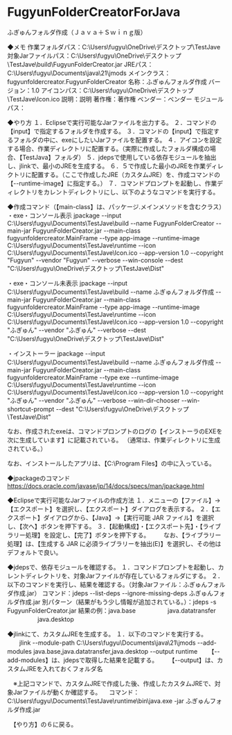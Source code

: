 # FugyunFolderCreatorForJava
ふぎゅんフォルダ作成（Ｊａｖａ＋Ｓｗｉｎｇ版）

◆メモ
作業フォルダパス：C:\Users\fugyu\OneDrive\デスクトップ\TestJave
対象Jarファイルパス：C:\Users\fugyu\OneDrive\デスクトップ\TestJave\build\FugyunFolderCreator.jar
JREパス：C:\Users\fugyu\Documents\java\21\jmods
メインクラス：fugyunfoldercreator.FugyunFolderCreator
名称：ふぎゅんフォルダ作成
バージョン：1.0
アイコンパス：C:\Users\fugyu\OneDrive\デスクトップ\TestJave\Icon.ico
説明：説明
著作権：著作権
ベンダー：ベンダー
モジュールパス：

◆やり方
１．Eclipseで実行可能なJarファイルを出力する。
２．コマンドの【input】で指定するフォルダを作成する。
３．コマンドの【input】で指定するフォルダの中に、exeにしたいJarファイルを配置する。
４．アイコンを設定する場合、作業ディレクトリに配置する。（実際に作成したフォルダ構成の場合、【TestJava】フォルダ）
５．jdepsで使用している依存モジュールを抽出し、jlinkで、最小のJREを生成する。
６．５で作成した最小のJREを作業ディレクトリに配置する。（ここで作成したJRE（カスタムJRE）を、作成コマンドの【--runtime-image】に指定する。）
７．コマンドプロンプトを起動し、作業ディレクトリをカレントディレクトリにし、以下のようなコマンドを実行する。


◆作成コマンド（【main-class】は、パッケージ.メインメソッドを含むクラス）
・exe・コンソール表示
jpackage --input C:\Users\fugyu\Documents\TestJave\build --name FugyunFolderCreator --main-jar FugyunFolderCreator.jar --main-class fugyunfoldercreator.MainFrame --type app-image --runtime-image C:\Users\fugyu\Documents\TestJave\runtime --icon C:\Users\fugyu\Documents\TestJave\Icon.ico --app-version 1.0 --copyright "Fugyun" --vendor "Fugyun" --verbose --win-console --dest "C:\Users\fugyu\OneDrive\デスクトップ\TestJave\Dist"

・exe・コンソール未表示
jpackage --input C:\Users\fugyu\Documents\TestJave\build --name ふぎゅんフォルダ作成 --main-jar FugyunFolderCreator.jar --main-class fugyunfoldercreator.MainFrame --type app-image --runtime-image C:\Users\fugyu\Documents\TestJave\runtime --icon C:\Users\fugyu\Documents\TestJave\Icon.ico --app-version 1.0 --copyright "ふぎゅん" --vendor "ふぎゅん" --verbose --dest "C:\Users\fugyu\OneDrive\デスクトップ\TestJave\Dist"

・インストーラー
jpackage --input C:\Users\fugyu\Documents\TestJave\build --name ふぎゅんフォルダ作成 --main-jar FugyunFolderCreator.jar --main-class fugyunfoldercreator.MainFrame --type exe --runtime-image C:\Users\fugyu\Documents\TestJave\runtime --icon C:\Users\fugyu\Documents\TestJave\Icon.ico --app-version 1.0 --copyright "ふぎゅん" --vendor "ふぎゅん" --verbose --win-dir-chooser --win-shortcut-prompt --dest "C:\Users\fugyu\OneDrive\デスクトップ\TestJave\Dist"

なお、作成されたexeは、コマンドプロンプトのログの【インストーラのEXEを次に生成しています】に記載されている。
（通常は、作業ディレクトリに生成されている。）

なお、インストールしたアプリは、【C:\Program Files】の中に入っている。

◆jpackageのコマンド
https://docs.oracle.com/javase/jp/14/docs/specs/man/jpackage.html


◆Eclipseで実行可能なJarファイルの作成方法
１．メニューの【ファイル】→【エクスポート】を選択し、【エクスポート】ダイアログを表示する。
２．【エクスポート】ダイアログから、【Java】→【実行可能 JAR ファイル】を選択し、【次へ】ボタンを押下する。
３．【起動構成】・【エクスポート先】・【ライブラリー処理】を設定し、【完了】ボタンを押下する。
　　なお、【ライブラリー処理】は、【生成する JAR に必須ライブラリーを抽出(E)】を選択し、その他はデフォルトで良い。


◆jdepsで、依存モジュールを確認する。
１．コマンドプロンプトを起動し、カレントディレクトリを、対象Jarファイルが存在しているフォルダにする。
２．以下のコマンドを実行し、結果を確認する。（対象Jarファイル：ふぎゅんフォルダ作成.jar）
コマンド：jdeps --list-deps --ignore-missing-deps ふぎゅんフォルダ作成.jar
別パターン（結果がもう少し情報が追加されている。）：jdeps -s FugyunFolderCreator.jar
結果の例：java.base
　　　　　java.datatransfer
　　　　　java.desktop


◆jlinkにて、カスタムJREを生成する。
１．以下のコマンドを実行する。
　　jlink --module-path C:\Users\fugyu\Documents\java\21\jmods --add-modules java.base,java.datatransfer,java.desktop --output runtime
　　【--add-modules】は、jdepsで取得した結果を記載する。
　　【--output】は、カスタムJREを入れておくフォルダ名

　※上記コマンドで、カスタムJREで作成した後、作成したカスタムJREで、対象Jarファイルが動くか確認する。
　コマンド：C:\Users\fugyu\Documents\TestJave\runtime\bin\java.exe -jar ふぎゅんフォルダ作成.jar

　【やり方】の６に戻る。

